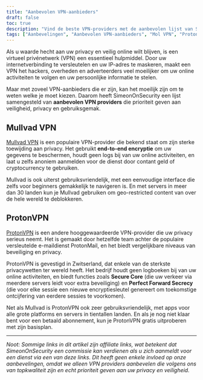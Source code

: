 ```yaml
---
title: "Aanbevolen VPN-aanbieders"
draft: false
toc: true
description: "Vind de beste VPN-providers met de aanbevolen lijst van SimeonOnSecurity. Blijf veilig en bescherm je privacy online met best beoordeelde providers zoals Mullvad VPN en ProtonVPN."
tags: ["Aanbevelingen", "Aanbevolen VPN-aanbieders", "Mol VPN", "ProtonVPN", "Virtueel Privé Netwerk", "Privacy", "Online veiligheid"]
---
```


Als u waarde hecht aan uw privacy en veilig online wilt blijven, is een virtueel privénetwerk (VPN) een essentieel hulpmiddel. Door uw internetverbinding te versleutelen en uw IP-adres te maskeren, maakt een VPN het hackers, overheden en adverteerders veel moeilijker om uw online activiteiten te volgen en uw persoonlijke informatie te stelen.

Maar met zoveel VPN-aanbieders die er zijn, kan het moeilijk zijn om te weten welke je moet kiezen. Daarom heeft SimeonOnSecurity een lijst samengesteld van **aanbevolen VPN providers** die prioriteit geven aan veiligheid, privacy en gebruiksgemak.

## Mullvad VPN

[Mullvad VPN](https://mullvad.net/en/) is een populaire VPN-provider die bekend staat om zijn sterke toewijding aan privacy. Het gebruikt **end-to-end encryptie** om uw gegevens te beschermen, houdt geen logs bij van uw online activiteiten, en laat u zelfs anoniem aanmelden voor de dienst door contant geld of cryptocurrency te gebruiken.

Mullvad is ook uiterst gebruiksvriendelijk, met een eenvoudige interface die zelfs voor beginners gemakkelijk te navigeren is. En met servers in meer dan 30 landen kun je Mullvad gebruiken om geo-restricted content van over de hele wereld te deblokkeren.

## ProtonVPN

[ProtonVPN](https://protonvpn.com/) is een andere hooggewaardeerde VPN-provider die uw privacy serieus neemt. Het is gemaakt door hetzelfde team achter de populaire versleutelde e-maildienst ProtonMail, en het biedt vergelijkbare niveaus van beveiliging en privacy.

ProtonVPN is gevestigd in Zwitserland, dat enkele van de sterkste privacywetten ter wereld heeft. Het bedrijf houdt geen logboeken bij van uw online activiteiten, en biedt functies zoals **Secure Core** (die uw verkeer via meerdere servers leidt voor extra beveiliging) en **Perfect Forward Secrecy** (die voor elke sessie een nieuwe encryptiesleutel genereert om toekomstige ontcijfering van eerdere sessies te voorkomen).

Net als Mullvad is ProtonVPN ook zeer gebruiksvriendelijk, met apps voor alle grote platforms en servers in tientallen landen. En als je nog niet klaar bent voor een betaald abonnement, kun je ProtonVPN gratis uitproberen met zijn basisplan.

---

*Noot: Sommige links in dit artikel zijn affiliate links, wat betekent dat SimeonOnSecurity een commissie kan verdienen als u zich aanmeldt voor een dienst via een van deze links. Dit heeft geen enkele invloed op onze aanbevelingen, omdat we alleen VPN providers aanbevelen die volgens ons van topkwaliteit zijn en echt prioriteit geven aan uw privacy en veiligheid.*
